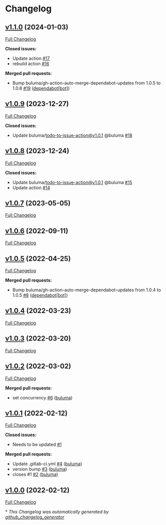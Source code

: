 # Changelog

## [v1.1.0](https://github.com/buluma/ansible-role-backup/tree/v1.1.0) (2024-01-03)

[Full Changelog](https://github.com/buluma/ansible-role-backup/compare/v1.0.9...v1.1.0)

**Closed issues:**

- Update action [\#17](https://github.com/buluma/ansible-role-backup/issues/17)
- rebuild action [\#16](https://github.com/buluma/ansible-role-backup/issues/16)

**Merged pull requests:**

- Bump buluma/gh-action-auto-merge-dependabot-updates from 1.0.5 to 1.0.8 [\#19](https://github.com/buluma/ansible-role-backup/pull/19) ([dependabot[bot]](https://github.com/apps/dependabot))

## [v1.0.9](https://github.com/buluma/ansible-role-backup/tree/v1.0.9) (2023-12-27)

[Full Changelog](https://github.com/buluma/ansible-role-backup/compare/v1.0.8...v1.0.9)

**Closed issues:**

- Update buluma/todo-to-issue-action@v1.0.1 @buluma [\#18](https://github.com/buluma/ansible-role-backup/issues/18)

## [v1.0.8](https://github.com/buluma/ansible-role-backup/tree/v1.0.8) (2023-12-24)

[Full Changelog](https://github.com/buluma/ansible-role-backup/compare/v1.0.7...v1.0.8)

**Closed issues:**

- Update buluma/todo-to-issue-action@v1.0.1 @buluma [\#15](https://github.com/buluma/ansible-role-backup/issues/15)
- Update action [\#14](https://github.com/buluma/ansible-role-backup/issues/14)

## [v1.0.7](https://github.com/buluma/ansible-role-backup/tree/v1.0.7) (2023-05-05)

[Full Changelog](https://github.com/buluma/ansible-role-backup/compare/v1.0.6...v1.0.7)

## [v1.0.6](https://github.com/buluma/ansible-role-backup/tree/v1.0.6) (2022-09-11)

[Full Changelog](https://github.com/buluma/ansible-role-backup/compare/v1.0.5...v1.0.6)

## [v1.0.5](https://github.com/buluma/ansible-role-backup/tree/v1.0.5) (2022-04-25)

[Full Changelog](https://github.com/buluma/ansible-role-backup/compare/v1.0.4...v1.0.5)

**Merged pull requests:**

- Bump buluma/gh-action-auto-merge-dependabot-updates from 1.0.4 to 1.0.5 [\#8](https://github.com/buluma/ansible-role-backup/pull/8) ([dependabot[bot]](https://github.com/apps/dependabot))

## [v1.0.4](https://github.com/buluma/ansible-role-backup/tree/v1.0.4) (2022-03-23)

[Full Changelog](https://github.com/buluma/ansible-role-backup/compare/v1.0.3...v1.0.4)

## [v1.0.3](https://github.com/buluma/ansible-role-backup/tree/v1.0.3) (2022-03-20)

[Full Changelog](https://github.com/buluma/ansible-role-backup/compare/v1.0.2...v1.0.3)

## [v1.0.2](https://github.com/buluma/ansible-role-backup/tree/v1.0.2) (2022-03-02)

[Full Changelog](https://github.com/buluma/ansible-role-backup/compare/v1.0.1...v1.0.2)

**Merged pull requests:**

- set concurrency [\#6](https://github.com/buluma/ansible-role-backup/pull/6) ([buluma](https://github.com/buluma))

## [v1.0.1](https://github.com/buluma/ansible-role-backup/tree/v1.0.1) (2022-02-12)

[Full Changelog](https://github.com/buluma/ansible-role-backup/compare/v1.0.0...v1.0.1)

**Closed issues:**

- Needs to be updated [\#1](https://github.com/buluma/ansible-role-backup/issues/1)

**Merged pull requests:**

- Update .gitlab-ci.yml [\#4](https://github.com/buluma/ansible-role-backup/pull/4) ([buluma](https://github.com/buluma))
- version bump [\#3](https://github.com/buluma/ansible-role-backup/pull/3) ([buluma](https://github.com/buluma))
- closes \#1 [\#2](https://github.com/buluma/ansible-role-backup/pull/2) ([buluma](https://github.com/buluma))

## [v1.0.0](https://github.com/buluma/ansible-role-backup/tree/v1.0.0) (2022-02-12)

[Full Changelog](https://github.com/buluma/ansible-role-backup/compare/24a3a1368b439f47a60871dcb3f7c6a107711a44...v1.0.0)



\* *This Changelog was automatically generated by [github_changelog_generator](https://github.com/github-changelog-generator/github-changelog-generator)*
